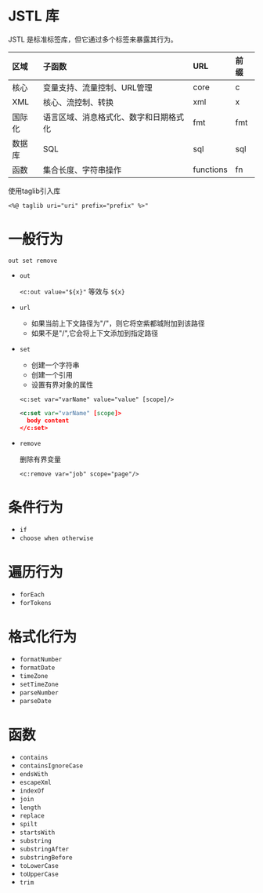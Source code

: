 # JSTL 库

JSTL 是标准标签库，但它通过多个标签来暴露其行为。

|区域|子函数|URL|前缀|
|:-|:-|:-|:-|
|核心|变量支持、流量控制、URL管理|core|c|
|XML|核心、流控制、转换|xml|x|
|国际化|语言区域、消息格式化、数字和日期格式化|fmt|fmt|
|数据库|SQL|sql|sql|
|函数|集合长度、字符串操作|functions|fn|

使用taglib引入库

`<%@ taglib uri="uri" prefix="prefix" %>"`

# 一般行为

`out set remove`

* `out`

    `<c:out value="${x}"` 等效与 `${x}`

* `url`

    * 如果当前上下文路径为"/"，则它将空紫都城附加到该路径
    * 如果不是"/",它会将上下文添加到指定路径

* `set`

    * 创建一个字符串
    * 创建一个引用
    * 设置有界对象的属性

    `<c:set var="varName" value="value" [scope]/>`
    
    ```xml
    <c:set var="varName" [scope]> 
      body content
    </c:set>
    ```
    
* `remove`

    删除有界变量
    
    `<c:remove var="job" scope="page"/>`
    
# 条件行为

* `if`
* `choose when otherwise`

# 遍历行为

* `forEach`
* `forTokens`

# 格式化行为

* `formatNumber`
* `formatDate`
* `timeZone`
* `setTimeZone`
* `parseNumber`
* `parseDate`

# 函数

* `contains`
* `containsIgnoreCase`
* `endsWith`
* `escapeXml`
* `indexOf`
* `join`
* `length`
* `replace`
* `spilt`
* `startsWith`
* `substring`
* `substringAfter`
* `substringBefore`
* `toLowerCase`
* `toUpperCase`
* `trim`
